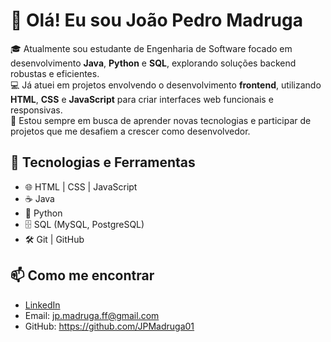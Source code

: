 # 👋 Olá! Eu sou João Pedro Madruga

🎓 Atualmente sou estudante de Engenharia de Software focado em desenvolvimento **Java**, **Python** e **SQL**, explorando soluções backend robustas e eficientes.  
💻 Já atuei em projetos envolvendo o desenvolvimento **frontend**, utilizando **HTML**, **CSS** e **JavaScript** para criar interfaces web funcionais e responsivas.  
🚀 Estou sempre em busca de aprender novas tecnologias e participar de projetos que me desafiem a crescer como desenvolvedor.

## 🧰 Tecnologias e Ferramentas
- 🌐 HTML | CSS | JavaScript
- ☕ Java
- 🐍 Python
- 🗄️ SQL (MySQL, PostgreSQL)
- 🛠️ Git | GitHub

## 📫 Como me encontrar
- [LinkedIn](www.linkedin.com/in/joão-pedro-madruga-0ba526196)  
- Email: jp.madruga.ff@gmail.com  
- GitHub: https://github.com/JPMadruga01



